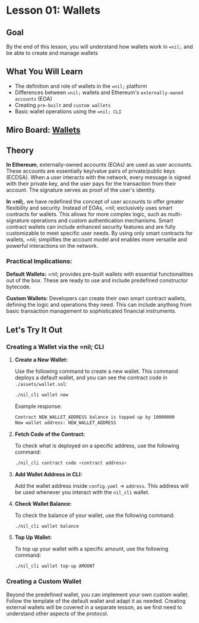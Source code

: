 # Lesson 01: Wallets

## Goal

By the end of this lesson, you will understand how wallets work in `=nil;` and be able to create and manage wallets

## What You Will Learn

- The definition and role of wallets in the `=nil;` platform
- Differences between `=nil;` wallets and Ethereum's `externally-owned accounts` (EOA)
- Creating `pre-built` and `custom wallets`
- Basic wallet operations using the `=nil; CLI`

## Miro Board: [Wallets](https://miro.com/app/board/uXjVK2qLHgs=/?share_link_id=796809756836)

## Theory

**In Ethereum**, externally-owned accounts (EOAs) are used as user accounts. These accounts are essentially key/value pairs of private/public keys (ECDSA). When a user interacts with the network, every message is signed with their private key, and the user pays for the transaction from their account. The signature serves as proof of the user's identity.

**In =nil;**, we have redefined the concept of user accounts to offer greater flexibility and security. Instead of EOAs, =nil; exclusively uses smart contracts for wallets. This allows for more complex logic, such as multi-signature operations and custom authentication mechanisms. Smart contract wallets can include enhanced security features and are fully customizable to meet specific user needs. By using only smart contracts for wallets, =nil; simplifies the account model and enables more versatile and powerful interactions on the network.

### Practical Implications:
**Default Wallets:** =nil; provides pre-built wallets with essential functionalities out of the box. These are ready to use and include predefined constructor bytecode.

**Custom Wallets:** Developers can create their own smart contract wallets, defining the logic and operations they need. This can include anything from basic transaction management to sophisticated financial instruments.

## Let's Try It Out

### Creating a Wallet via the =nil; CLI

1. **Create a New Wallet:**

   Use the following command to create a new wallet. This command deploys a default wallet, and you can see the contract code in `./assets/wallet.sol`:
   ```bash
   ./nil_cli wallet new
   ```

   Example response:
   ```bash
   Contract NEW_WALLET_ADDRESS balance is topped up by 10000000
   New wallet address: NEW_WALLET_ADDRESS
   ```

2. **Fetch Code of the Contract:**

   To check what is deployed on a specific address, use the following command:

   ```bash
   ./nil_cli contract code <contract address>
   ```
   
3. **Add Wallet Address in CLI:**

   Add the wallet address inside `config.yaml` -> `address`. This address will be used whenever you interact with the `nil_cli` wallet.

4. **Check Wallet Balance:**

   To check the balance of your wallet, use the following command:
   ```bash
   ./nil_cli wallet balance
   ```

5. **Top Up Wallet:**

   To top up your wallet with a specific amount, use the following command:
   ```bash
   ./nil_cli wallet top-up AMOUNT
   ```

### Creating a Custom Wallet

Beyond the predefined wallet, you can implement your own custom wallet. Follow the template of the default wallet and adapt it as needed. Creating external wallets will be covered in a separate lesson, as we first need to understand other aspects of the protocol.

